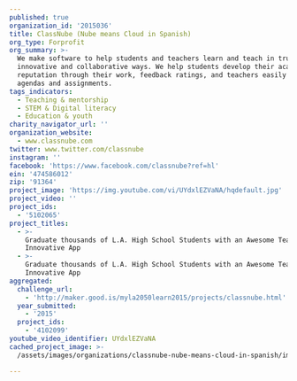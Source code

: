 ```yaml
---
published: true
organization_id: '2015036'
title: ClassNube (Nube means Cloud in Spanish)
org_type: Forprofit
org_summary: >-
  We make software to help students and teachers learn and teach in truly
  innovative and collaborative ways. We help students develop their academic
  reputation through their work, feedback ratings, and teachers easily share
  agendas and assignments.
tags_indicators:
  - Teaching & mentorship
  - STEM & Digital literacy
  - Education & youth
charity_navigator_url: ''
organization_website:
  - www.classnube.com
twitter: www.twitter.com/classnube
instagram: ''
facebook: 'https://www.facebook.com/classnube?ref=hl'
ein: '474586012'
zip: '91364'
project_image: 'https://img.youtube.com/vi/UYdxlEZVaNA/hqdefault.jpg'
project_video: ''
project_ids:
  - '5102065'
project_titles:
  - >-
    Graduate thousands of L.A. High School Students with an Awesome Teacher & an
    Innovative App 
  - >-
    Graduate thousands of L.A. High School Students with an Awesome Teacher & an
    Innovative App
aggregated:
  challenge_url:
    - 'http://maker.good.is/myla2050learn2015/projects/classnube.html'
  year_submitted:
    - '2015'
  project_ids:
    - '4102099'
youtube_video_identifier: UYdxlEZVaNA
cached_project_image: >-
  /assets/images/organizations/classnube-nube-means-cloud-in-spanish/img.youtube.com/vi/UYdxlEZVaNA/hqdefault.jpg

---
```

